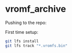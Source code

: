 # vromf_archive

Pushing to the repo:

First time setup:
```sh
git lfs install
git lfs track "*.vromfs.bin"
```
